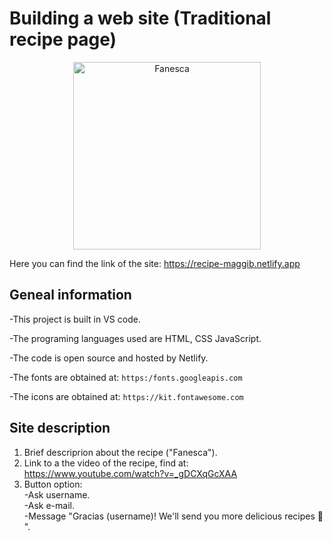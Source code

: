 # Building a web site (Traditional recipe page)
        
<p align="center">
  <img src="https://s3.amazonaws.com/shecodesio-production/uploads/files/000/026/413/original/fanesca.jpeg?1643972895"
        alt="Fanesca" alt="Edit Building Page (screenshot)" height="300"
</p>
        
Here you can find the link of the site: https://recipe-maggib.netlify.app

## Geneal information

-This project is built in VS code.

-The programing languages used are HTML, CSS JavaScript.

-The code is open source and hosted by Netlify.

-The fonts are obtained at: `https:/fonts.googleapis.com`

-The icons are obtained at: `https://kit.fontawesome.com`


## Site description

1. Brief descriprion about the recipe ("Fanesca").
2. Link to a the video of the recipe, find at: https://www.youtube.com/watch?v=_gDCXqGcXAA
3. Button option: <br/>
  -Ask username.  
  -Ask e-mail.    
  -Message "Gracias (username)! We'll send you more delicious recipes 🥣 ".

